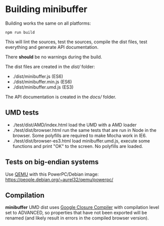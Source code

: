 # Building minibuffer

Building works the same on all platforms:
```
npm run build
```
This will lint the sources, test the sources, compile the dist files, test everything and generate API documentation.

There **should** be no warnings during the build.

The dist files are created in the *dist/* folder:
- ./dist/minibuffer.js (ES6)
- ./dist/minibuffer.min.js (ES6)
- ./dist/minibuffer.umd.js (ES3)

The API documentation is created in the *docs/* folder.

## UMD tests
- ./test/dist/AMD/index.html load the UMD with a AMD loader
- ./test/dist/browser.html run the same tests that are run in Node in the browser. Some polyfills are required to make Mocha work in IE6.
- ./test/dist/browser-es3.html load minibuffer.umd.js, execute some functions and print "OK" to the screen. No polyfills are loaded.

## Tests on big-endian systems
Use [QEMU](https://www.qemu.org/) with this PowerPC/Debian image:  
https://people.debian.org/~aurel32/qemu/powerpc/

## Compilation
**minibuffer** UMD dist uses [Google Closure Compiler](https://github.com/google/closure-compiler-js) with compilation level set to ADVANCED, so properties that have not been exported will be renamed (and likely result in errors in the compiled browser version).

